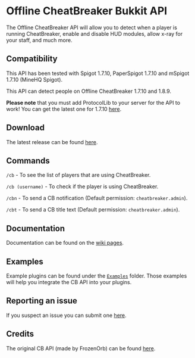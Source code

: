 # Offline CheatBreaker Bukkit API
The Offline CheatBreaker API will allow you to detect when a player is running CheatBreaker, enable and disable HUD modules, allow x-ray for your staff, and much more.

## Compatibility

This API has been tested with Spigot 1.7.10, PaperSpigot 1.7.10 and mSpigot 1.7.10 (MineHQ Spigot).

This API can detect people on Offline CheatBreaker 1.7.10 and 1.8.9.

**Please note** that you must add ProtocolLib to your server for the API to work! You can get the latest one for 1.7.10 [here](https://github.com/dmulloy2/ProtocolLib/releases/tag/3.7.0).

## Download

The latest release can be found [here](https://github.com/Offline-Cheatbreaker/Offline-CheatBreaker-API/releases/latest).

## Commands

`/cb` - To see the list of players that are using CheatBreaker.

`/cb (username)` - To check if the player is using CheatBreaker.

`/cbn` - To send a CB notification (Default permission: `cheatbreaker.admin`).

`/cbt` - To send a CB title text (Default permission: `cheatbreaker.admin`).

## Documentation

Documentation can be found on the [wiki pages](https://github.com/Offline-Cheatbreaker/Offline-CheatBreaker-API/wiki).

## Examples

Example plugins can be found under the [`Examples`](/Examples) folder. Those examples will help you integrate the CB API into your plugins.

## Reporting an issue

If you suspect an issue you can submit one [here](https://github.com/Offline-Cheatbreaker/Offline-CheatBreaker-API/issues).

## Credits

The original CB API (made by FrozenOrb) can be found [here](https://github.com/CheatBreaker/CheatBreakerAPI).
